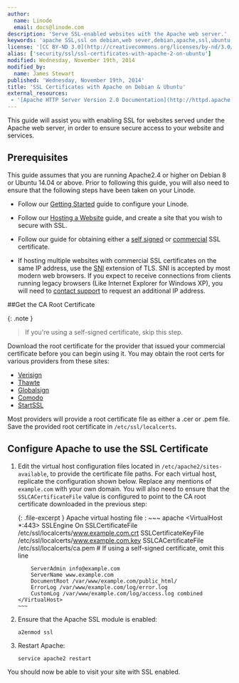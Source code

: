 ```yaml
---
author:
  name: Linode
  email: docs@linode.com
description: 'Serve SSL-enabled websites with the Apache web server.'
keywords: 'apache SSL,ssl on debian,web sever,debian,apache,ssl,ubuntu,ssl on ubuntu'
license: '[CC BY-ND 3.0](http://creativecommons.org/licenses/by-nd/3.0/us/)'
alias: ['security/ssl/ssl-certificates-with-apache-2-on-ubuntu']
modified: Wednesday, November 19th, 2014
modified_by:
  name: James Stewart
published: 'Wednesday, November 19th, 2014'
title: 'SSL Certificates with Apache on Debian & Ubuntu'
external_resources:
 - '[Apache HTTP Server Version 2.0 Documentation](http://httpd.apache.org/docs/2.4/)'
---
```


This guide will assist you with enabling SSL for websites served under the Apache web server, in order to ensure secure access to your website and services.

Prerequisites
-------------

This guide assumes that you are running Apache2.4 or higher on Debian 8 or Ubuntu 14.04 or above. Prior to following this guide, you will also need to ensure that the following steps have been taken on your Linode.

-   Follow our [Getting Started](/docs/getting-started/) guide to configure your Linode.

-   Follow our [Hosting a Website](/docs/websites/hosting-a-website) guide, and create a site that you wish to secure with SSL.

-   Follow our guide for obtaining either a [self signed](/docs/security/ssl/how-to-make-a-selfsigned-ssl-certificate) or [commercial](/docs/security/ssl/obtaining-a-commercial-ssl-certificate) SSL certificate.

-   If hosting multiple websites with commercial SSL certificates on the same IP address, use the [SNI](https://wiki.apache.org/httpd/NameBasedSSLVHostsWithSNI) extension of TLS. SNI is accepted by most modern web browsers. If you expect to receive connections from clients running legacy browsers (Like Internet Explorer for Windows XP), you will need to [contact support](/docs/platform/support) to request an additional IP address.


##Get the CA Root Certificate

{: .note }
> If you're using a self-signed certificate, skip this step.

Download the root certificate for the provider that issued your commercial certificate before you can begin using it. You may obtain the root certs for various providers from these sites:

-   [Verisign](https://knowledge.verisign.com/support/ssl-certificates-support/index.html)
-   [Thawte](http://www.thawte.com/roots/index.html)
-   [Globalsign](https://support.globalsign.com/customer/portal/articles/1426602-globalsign-root-certificates)
-   [Comodo](https://support.comodo.com/index.php?_m=downloads&_a=view&parentcategoryid=1&pcid=0&nav=0)
-   [StartSSL](http://www.startssl.com/certs/)

Most providers will provide a root certificate file as either a .cer or .pem file. Save the provided root certificate in `/etc/ssl/localcerts`.

## Configure Apache to use the SSL Certificate

1.  Edit the virtual host configuration files located in `/etc/apache2/sites-available`, to provide the certificate file paths. For each virtual host, replicate the configuration shown below. Replace any mentions of `example.com` with your own domain. You will also need to ensure that the `SSLCACertificateFile` value is configured to point to the CA root certificate downloaded in the previous step:

    {: .file-excerpt }
    Apache virtual hosting file
    :   ~~~ apache
        <VirtualHost *:443>
            SSLEngine On
            SSLCertificateFile /etc/ssl/localcerts/www.example.com.crt
            SSLCertificateKeyFile /etc/ssl/localcerts/www.example.com.key
            SSLCACertificateFile /etc/ssl/localcerts/ca.pem  # If using a self-signed certificate, omit this line

            ServerAdmin info@example.com
            ServerName www.example.com
            DocumentRoot /var/www/example.com/public_html/
            ErrorLog /var/www/example.com/log/error.log
            CustomLog /var/www/example.com/log/access.log combined
        </VirtualHost>
        ~~~

2.  Ensure that the Apache SSL module is enabled:

        a2enmod ssl

3.  Restart Apache:

        service apache2 restart

You should now be able to visit your site with SSL enabled.